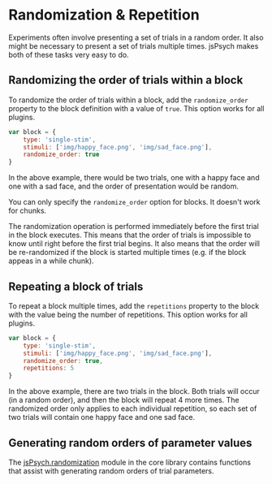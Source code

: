 # Randomization & Repetition

Experiments often involve presenting a set of trials in a random order. It also might be necessary to present a set of trials multiple times. jsPsych makes both of these tasks very easy to do.

## Randomizing the order of trials within a block

To randomize the order of trials within a block, add the `randomize_order` property to the block definition with a value of `true`. This option works for all plugins.

```javascript
var block = {
	type: 'single-stim',
	stimuli: ['img/happy_face.png', 'img/sad_face.png'],
	randomize_order: true
}
```
In the above example, there would be two trials, one with a happy face and one with a sad face, and the order of presentation would be random.

You can only specify the `randomize_order` option for blocks. It doesn't work for chunks.

The randomization operation is performed immediately before the first trial in the block executes. This means that the order of trials is impossible to know until right before the first trial begins. It also means that the order will be re-randomized if the block is started multiple times (e.g. if the block appeas in a while chunk).

## Repeating a block of trials

To repeat a block multiple times, add the `repetitions` property to the block with the value being the number of repetitions. This option works for all plugins.

```javascript
var block = {
	type: 'single-stim',
	stimuli: ['img/happy_face.png', 'img/sad_face.png'],
	randomize_order: true,
	repetitions: 5
}
```

In the above example, there are two trials in the block. Both trials will occur (in a random order), and then the block will repeat 4 more times. The randomized order only applies to each individual repetition, so each set of two trials will contain one happy face and one sad face.

## Generating random orders of parameter values

The [jsPsych.randomization](../core-library/jspsych-randomization.md) module in the core library contains functions that assist with generating random orders of trial parameters.


